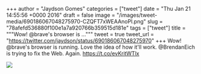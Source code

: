 
+++
author = "Jaydson Gomes"
categories = ["tweet"]
date = "Thu Jan 21 14:55:56 +0000 2016"
draft = false
image = "/images/tweet-media/690186067048275970-CZQFT7xWEAAnoPl.png"
slug = "78afefd536880f100e1a7a920766b359515d181e"
tags = ["tweet"]
title = """Wow! @brave's browser is ..."""
tweet = true
tweet_url = "https://twitter.com/jaydson/status/690186067048275970"
+++
Wow! @brave's browser is running. Love the idea of how it'll work. @BrendanEich is trying to fix the Web. Again. https://t.co/evKritWTlx

![](/images/tweet-media/690186067048275970-CZQFT7xWEAAnoPl.png)